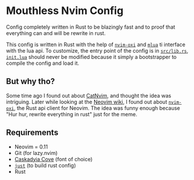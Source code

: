 # Mouthless Nvim Config

Config completely written in Rust to be blazingly fast and to proof that everything can and will be rewrite in rust.

This config is written in Rust with the help of [`nvim-oxi`](https://crates.io/crates/nvim-oxi) and [`mlua`](https://crates.io/crates/mlua) ti interface with the lua api. To customize, the entry point of the config is in [`src/lib.rs`](src/lib.rs), [`init.lua`](init.lua) should never be modified because it simply a bootstrapper to compile the config and load it.

## But why tho?

Some time ago I found out about [CatNvim](https://github.com/rewhile/CatNvim), and thought the idea was intriguing. Later while looking at the [Neovim wiki](https://github.com/neovim/neovim/wiki/Related-projects), I found out about [`nvim-oxi`](https://github.com/noib3/nvim-oxi), the Rust api client for Neovim. The idea was funny enough because "Hur hur, rewrite everything in rust" just for the meme.

## Requirements

-   Neovim = 0.11
-   Git (for lazy.nvim)
-   [Caskadyia Cove](https://github.com/eliheuer/caskaydia-cove) (font of choice)
-   [`just`](https://just.systems) (to build rust config)
-   Rust

